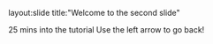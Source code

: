 layout:slide
title:"Welcome to the second slide"

25 mins into the tutorial
Use the left arrow to go back!
